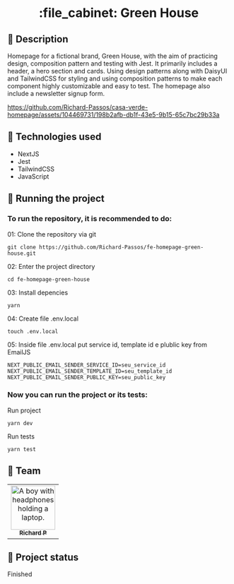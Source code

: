 <h1 align="center">:file_cabinet: Green House</h1>

## :memo: Description
Homepage for a fictional brand, Green House, with the aim of practicing design, composition pattern and testing with Jest. It primarily includes a header, a hero section and cards. Using design patterns along with DaisyUI and TailwindCSS for styling and using composition patterns to make each component highly customizable and easy to test. The homepage also include a newsletter signup form.

https://github.com/Richard-Passos/casa-verde-homepage/assets/104469731/198b2afb-db1f-43e5-9b15-65c7bc29b33a

## :wrench: Technologies used
* NextJS
* Jest
* TailwindCSS
* JavaScript

## :rocket: Running the project
### To run the repository, it is recommended to do:
01: Clone the repository via git
```
git clone https://github.com/Richard-Passos/fe-homepage-green-house.git
```
02: Enter the project directory
```
cd fe-homepage-green-house
```
03: Install depencies
```
yarn
```
04: Create file .env.local
```
touch .env.local
```
05: Inside file .env.local put service id, template id e plublic key from EmailJS
```
NEXT_PUBLIC_EMAIL_SENDER_SERVICE_ID=seu_service_id
NEXT_PUBLIC_EMAIL_SENDER_TEMPLATE_ID=seu_template_id
NEXT_PUBLIC_EMAIL_SENDER_PUBLIC_KEY=seu_public_key
```
### Now you can run the project or its tests:
Run project
```
yarn dev
```
Run tests
```
yarn test
```

## :handshake: Team
<table>
  <tr>
    <td align="center">
      <a href="https://github.com/Richard-Passos">
        <img src="https://img.freepik.com/vetores-premium/desenho-de-desenho-animado-de-um-programador_29937-8176.jpg" width="100px;" alt="A boy with headphones holding a laptop."/><br>
        <sub>
          <b>Richard P</b>
        </sub>
      </a>
    </td>
  </tr>
</table>

## :dart: Project status
Finished
